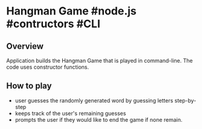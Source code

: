 # Hangman Game #node.js #contructors #CLI

## Overview
Application builds the Hangman Game that is played in command-line. The code uses constructor functions.

## How to play
- user guesses the randomly generated word by guessing letters step-by-step
- keeps track of the user's remaining guesses
- prompts the user if they would like to end the game if none remain.
